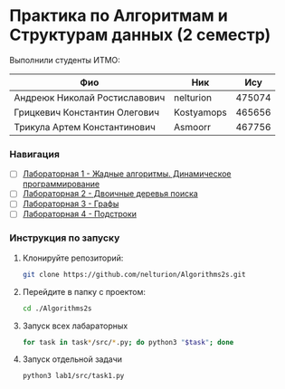 # Практика по Алгоритмам и Структурам данных (2 семестр)

Выполнили студенты ИТМО:

| Фио                           | Ник        | Ису    |
|-------------------------------|------------|--------|
| Андреюк Николай Ростиславович | nelturion  | 475074 |
| Грицкевич Константин Олегович | Kostyamops | 465656 |
| Трикула Артем Константинович  | Asmoorr    | 467756 |

### Навигация

- [ ] [Лабораторная 1 - Жадные алгоритмы. Динамическое программирование](lab1)
- [ ] [Лабораторная 2 - Двоичные деревья поиска](lab2)
- [ ] [Лабораторная 3 - Графы](lab3)
- [ ] [Лабораторная 4 - Подстроки](lab4)

### Инструкция по запуску

1. Клонируйте репозиторий:
   ```bash
   git clone https://github.com/nelturion/Algorithms2s.git
   ```
2. Перейдите в папку с проектом:
   ```bash
   cd ./Algorithms2s
   ```
3. Запуск всех лабараторных
    ```bash
    for task in task*/src/*.py; do python3 "$task"; done
    ```
4. Запуск отдельной задачи
    ```bash
    python3 lab1/src/task1.py
    ```
   